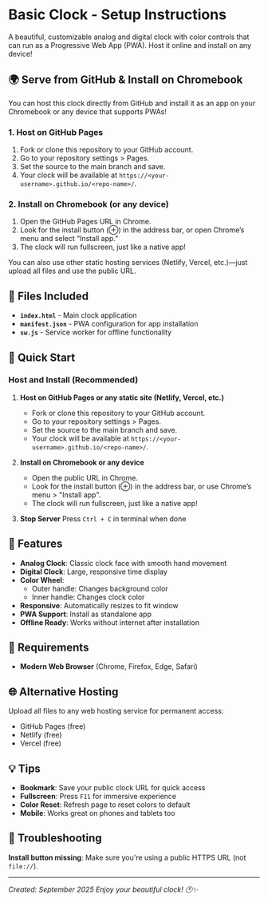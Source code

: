 # Basic Clock - Setup Instructions

A beautiful, customizable analog and digital clock with color controls that can run as a Progressive Web App (PWA). Host it online and install on any device!

## 🌍 Serve from GitHub & Install on Chromebook

You can host this clock directly from GitHub and install it as an app on your Chromebook or any device that supports PWAs!

### 1. **Host on GitHub Pages**
1. Fork or clone this repository to your GitHub account.
2. Go to your repository settings > Pages.
3. Set the source to the main branch and save.
4. Your clock will be available at `https://<your-username>.github.io/<repo-name>/`.

### 2. **Install on Chromebook (or any device)**
1. Open the GitHub Pages URL in Chrome.
2. Look for the install button (⊕) in the address bar, or open Chrome’s menu and select “Install app.”
3. The clock will run fullscreen, just like a native app!

You can also use other static hosting services (Netlify, Vercel, etc.)—just upload all files and use the public URL.

## 📁 Files Included

- **`index.html`** - Main clock application
- **`manifest.json`** - PWA configuration for app installation
- **`sw.js`** - Service worker for offline functionality

## 🚀 Quick Start

### Host and Install (Recommended)

1. **Host on GitHub Pages or any static site (Netlify, Vercel, etc.)**
   - Fork or clone this repository to your GitHub account.
   - Go to your repository settings > Pages.
   - Set the source to the main branch and save.
   - Your clock will be available at `https://<your-username>.github.io/<repo-name>/`.

2. **Install on Chromebook or any device**
   - Open the public URL in Chrome.
   - Look for the install button (⊕) in the address bar, or use Chrome’s menu > "Install app".
   - The clock will run fullscreen, just like a native app!

6. **Stop Server**
   Press `Ctrl + C` in terminal when done

## 🎨 Features

- **Analog Clock**: Classic clock face with smooth hand movement
- **Digital Clock**: Large, responsive time display
- **Color Wheel**: 
  - Outer handle: Changes background color
  - Inner handle: Changes clock color
- **Responsive**: Automatically resizes to fit window
- **PWA Support**: Install as standalone app
- **Offline Ready**: Works without internet after installation

## 🔧 Requirements

- **Modern Web Browser** (Chrome, Firefox, Edge, Safari)

## 🌐 Alternative Hosting

Upload all files to any web hosting service for permanent access:
- GitHub Pages (free)
- Netlify (free)
- Vercel (free)

## 💡 Tips

- **Bookmark**: Save your public clock URL for quick access
- **Fullscreen**: Press `F11` for immersive experience
- **Color Reset**: Refresh page to reset colors to default
- **Mobile**: Works great on phones and tablets too

## 🐛 Troubleshooting

**Install button missing**: Make sure you're using a public HTTPS URL (not `file://`).

---
*Created: September 2025*
*Enjoy your beautiful clock! 🕐✨*
